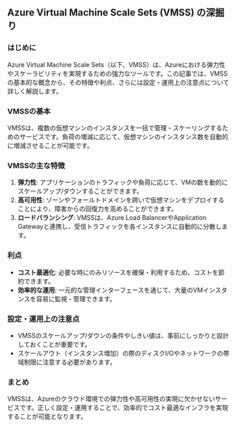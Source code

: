 ## Azure Virtual Machine Scale Sets (VMSS) の深掘り

### はじめに

Azure Virtual Machine Scale Sets（以下、VMSS）は、Azureにおける弾力性やスケーラビリティを実現するための強力なツールです。この記事では、VMSSの基本的な概念から、その特徴や利点、さらには設定・運用上の注意点について詳しく解説します。

### VMSSの基本

VMSSは、複数の仮想マシンのインスタンスを一括で管理・スケーリングするためのサービスです。負荷の増減に応じて、仮想マシンのインスタンス数を自動的に増減させることが可能です。

### VMSSの主な特徴

1. **弾力性**: アプリケーションのトラフィックや負荷に応じて、VMの数を動的にスケールアップ/ダウンすることができます。
2. **高可用性**: ゾーンやフォールトドメインを跨いで仮想マシンをデプロイすることにより、障害からの回復力を高めることができます。
3. **ロードバランシング**: VMSSは、Azure Load BalancerやApplication Gatewayと連携し、受信トラフィックを各インスタンスに自動的に分散します。

### 利点

- **コスト最適化**: 必要な時にのみリソースを確保・利用するため、コストを節約できます。
- **効率的な運用**: 一元的な管理インターフェースを通じて、大量のVMインスタンスを容易に監視・管理できます。

### 設定・運用上の注意点

- VMSSのスケールアップ/ダウンの条件やしきい値は、事前にしっかりと設計しておくことが重要です。
- スケールアウト（インスタンス増加）の際のディスクI/Oやネットワークの帯域制限に注意する必要があります。
  
### まとめ

VMSSは、Azureのクラウド環境での弾力性や高可用性の実現に欠かせないサービスです。正しく設定・運用することで、効率的でコスト最適なインフラを実現することが可能となります。